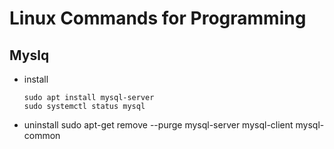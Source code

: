 # Linux Commands for Programming

## Myslq
* install 
	```
	sudo apt install mysql-server
	sudo systemctl status mysql
	```
* uninstall
	sudo apt-get remove --purge mysql-server mysql-client mysql-common

